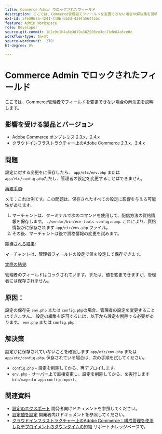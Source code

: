```yaml
---
title: Commerce Admin でロックされたフィールド
description: ここでは、Commerce管理者でフィールドを変更できない場合の解決策を説明します。
exl-id: 5fe0967a-4241-440b-bb0d-429fa5644bbc
feature: Admin Workspace
role: Developer
source-git-commit: 1d2e0c1b4a8e3d79a362500ee3ec7bde84a6ce0d
workflow-type: tm+mt
source-wordcount: '270'
ht-degree: 0%

---
```


# Commerce Admin でロックされたフィールド

ここでは、Commerce管理者でフィールドを変更できない場合の解決策を説明します。

## 影響を受ける製品とバージョン

* Adobe Commerce オンプレミス 2.3.x、2.4.x
* クラウドインフラストラクチャー上のAdobe Commerce 2.3.x、2.4.x

## 問題

設定に対する変更をに保存したら、 `app/etc/env.php` または `app/etc/config.php`ただし、管理者の設定を変更することはできません。

<u>再現手順</u>:

メモ：これは例です。この問題は、保存されたすべての設定に影響を与える可能性があります。

1. マーチャントは、ターミナルで次のコマンドを使用して、配信方法の資格情報を保存します。 `./vendor/bin/ece-tools config:dump`. これにより、資格情報がに保存されます `app/etc/env.php` ファイル。
1. その後、マーチャントは後で資格情報の変更を試みます。

<u>期待される結果</u>:

マーチャントは、管理者フィールドの設定で値を設定して保存できます。

<u>実際の結果</u>:

管理者のフィールドはロックされています。または、値を変更できますが、管理者には保存されません。

## 原因：

設定の保存先 `env.php` または `config.php`の場合、管理者の設定を変更することはできません。 設定の編集を許可するには、以下から設定を削除する必要があります。 `env.php` または `config.php`.

## 解決策

設定がに保存されていないことを確認します `app/etc/env.php` または `app/etc/config.php`. 保存されている場合は、次の手順を試してください。

* `config.php`  – 設定を削除してから、再デプロイします。
* `env.php` - サーバー上で直接変更し、設定を削除してから、を実行します `bin/magento app:config:import`.

## 関連資料

* [設定のエクスポート](https://devdocs.magento.com/guides/v2.4/config-guide/cli/config-cli-subcommands-config-mgmt-export.html#sensitive-or-system-specific-settings) 開発者向けドキュメントを参照してください。
* [設定値を設定](https://devdocs.magento.com/guides/v2.4/config-guide/cli/config-cli-subcommands-config-mgmt-set.html#config-cli-config-set) 開発者向けドキュメントを参照してください。
* [クラウドインフラストラクチャー上のAdobe Commerce：構成管理を使用したデプロイメントのダウンタイムの短縮](/help/how-to/general/magento-cloud-reduce-deployment-downtime-with-configuration-management.md) サポートナレッジベースで。
